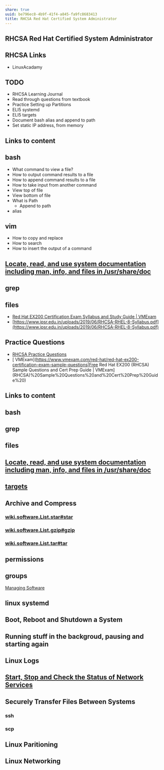 ```yaml
---
share: true
uuid: be796ec8-4b9f-41f4-a845-fa9fc8683413
title: RHCSA Red Hat Certified System Administrator
---
```

RHCSA Red Hat Certified System Administrator
--------------------------------------------

RHCSA Links
-----------

*   LinuxAcadamy

TODO
----

*   RHCSA Learning Journal
*   Read through questions from textbook
*   Practice Setting up Partitions
*   ELI5 systemd
*   ELI5 targets
*   Document bash alias and append to path
*   Set static IP address, from memory

Links to content
----------------

bash
----

*   What command to view a file?
*   How to output command results to a file
*   How to append command results to a file
*   How to take input from another command
*   View top of file
*   View bottom of file
*   What is Path
    *   Append to path
*   alias

vim
---

*   How to copy and replace
*   How to search
*   How to insert the output of a command

[Locate, read, and use system documentation including man, info, and files in /usr/share/doc](/undefined)
-----------------------------------------------------------------------------------------------------------------

grep
----

files
-----

*   [Red Hat EX200 Certification Exam Syllabus and Study Guide | VMExam](https://www.vmexam.com/red-hat/red-hat-ex200-rhcsa-certification-exam-syllabus)
*   [https://www.ipsr.edu.in/uploads/2019/06/RHCSA-RHEL-8-Syllabus.pdf](https://www.ipsr.edu.in/uploads/2019/06/RHCSA-RHEL-8-Syllabus.pdf)

Practice Questions
------------------

*   [RHCSA Practice Questions](https://rhcsapracticequestions.com/questions/questions)
*   [ VMExam](https://www.vmexam.com/red-hat/red-hat-ex200-certification-exam-sample-questions|Free Red Hat EX200 (RHCSA) Sample Questions and Cert Prep Guide | VMExam](RHCSA)%20Sample%20Questions%20and%20Cert%20Prep%20Guide%20)

Links to content
----------------

bash
----

grep
----

files
-----

[Locate, read, and use system documentation including man, info, and files in /usr/share/doc](/undefined)
-----------------------------------------------------------------------------------------------------------------

[targets](/undefined)
-----------------------------------------------------------------------------

Archive and Compress
--------------------

### [wiki.software.List.star#star](/undefined)

### [wiki.software.List.gzip#gzip](/undefined)

### [wiki.software.List.tar#tar](/undefined)

permissions
-----------

groups
------

[Managing Software](/undefined)

linux systemd
-------------

Boot, Reboot and Shutdown a System
----------------------------------

Running stuff in the backgroud, pausing and starting again
----------------------------------------------------------

Linux Logs
----------

[Start, Stop and Check the Status of Network Services](/undefined)
--------------------------------------------------------------------------

Securely Transfer Files Between Systems
---------------------------------------

### ssh

### scp

Linux Paritioning
-----------------

Linux Networking
----------------